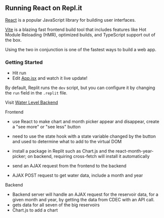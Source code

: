 ## Running React on Repl.it

[React](https://reactjs.org/) is a popular JavaScript library for building user interfaces.

[Vite](https://vitejs.dev/) is a blazing fast frontend build tool that includes features like Hot Module Reloading (HMR), optimized builds, and TypeScript support out of the box.

Using the two in conjunction is one of the fastest ways to build a web app.

### Getting Started
- Hit run
- Edit [App.jsx](#src/App.jsx) and watch it live update!

By default, Replit runs the `dev` script, but you can configure it by changing the `run` field in the `.replit` file.


Visit [Water Level Backend](https://github.com/jessicatrans/WaterLevel-Backend)

Frontend
- use React to make chart and month picker appear and disappear, create a "see more" or "see less" button
- need to use the state hook with a state variable changed by the button and used to determine what to add to the virtual DOM
- install a package in Replit such as Chart.js and the react-month-year-picker; on backend, requiring cross-fetch will install it automatically

- send an AJAX request from the frontend to the backend
- AJAX POST request to get water data, include a month and year

Backend
- Backend server will handle an AJAX request for the reservoir data, for a given month and year, by getting the data from CDEC with an API call.
- gets data for all seven of the big reservoirs 
- Chart.js to add a chart
